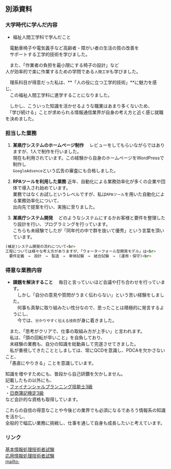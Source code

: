 ## 別添資料
### 大学時代に学んだ内容
- 福祉人間工学科で学んだこと

　電動車椅子や電気義手など高齢者・障がい者の生活の質の改善を<br>
　サポートする工学的技術を学びました。<br>
  
　また、「作業者の負担を最小限にする椅子の設計」など<br>
  人が効率的で楽に作業するための学問である`人間工学`も学びました。<br>

　理系科目が得意だった私は、**「人の役に立つ工学的技術」**に魅力を感じ、<br>
　この福祉人間工学科に進学することになりました。<br>
 
　しかし、こういった知識を活かせるような職業はあまり多くないため、<br>
　「学び続ける」ことが求められる情報通信業界が自身の考え方と近く感じ就職を決めました。<br>

### 担当した業務
1. **某県庁システムのホームページ制作**
　レビューをしてもらいながらではありますが、1人で制作を行いました。<br>
  現在も利用されています。この経験から自身のホームページをWordPressで制作し<br>
  `GoogleAdsence`という広告の審査にも合格しました。<br>

2. **RPAツールを利用した業務**
  近年、自動化による業務効率化が多くの企業や団体で導入され始めています。<br>
  業務ではなくお試しというレベルですが、私は`RPAツール`を用いた自動化による業務効率化について、<br>
  出向先で提案を行い、実施に至りました。<br>

3. **某県庁システム開発**
　どのようなシステムにするかお客様と要件を整理したり設計を行い、プログラミングを行っています。<br>
  こちらも未経験でしたが「同年代の中で群を抜いて優秀」という言葉を頂いています。<br>
  
```markdown
(補足)システム開発の流れについて<br>
工程については様々な考え方がありますが、「ウォーターフォール型開発モデル」は<br>
　要件定義　→　設計　→　製造　→　単体試験　→　結合試験　→　(運用・保守)<br>
```

### 得意な業務内容
-  **課題を解決すること**
　毎日と言っていいほど会議や打ち合わせを行っています。<br>
　しかし「自分の意見や質問がうまく伝わらない」という苦い経験をしました。　<br>
　何事も真摯に取り組みたい性分なので、思ったことは積極的に発言するようにし、<br>
　今では、`分かりやすく伝える技術`が身に着きました。<br>

　また、「思考がクリアで、仕事の取組み方が上手い」と言われます。<br>
　私は、「頭の回転が早いこと」を自負しており、<br>
　未経験の業務も、自分の知識を総動員して完遂させてきました。<br>
　私が重視してきたこととしましては、常にQCDを意識し、PDCAを欠かさないこと、<br>
　「愚直にやりきる」ことを意識しています。<br>
  
  知識を増やすためにも、普段から自己研鑽を欠かしません。<br>
  記載したもの以外にも、<br>
    ・[ファイナンシャルプランニング技能士3級](https://www.kinzai.or.jp/ginou/fp/faq)<br>
    ・[日商簿記検定3級](https://www.kentei.ne.jp/bookkeeping/class3)<br>
  など会計的な資格も取得しています。<br>
  
  これらの自信の得意なことや今後どの業界でも必須になるであろう情報系の知識を活かし、<br>
  全般的で幅広い業務に挑戦し、仕事を通して自身も成長したいと考えています。<br>

### リンク
[基本情報処理技術者試験](https://www.jitec.ipa.go.jp/1_08gaiyou/_index_gaiyou.html)<br>
[応用情報処理技術者試験](https://www.jitec.ipa.go.jp/1_11seido/ap.html)<br>
[mailto:](mailto:takahashikuq2020@gmail.com)<br>
